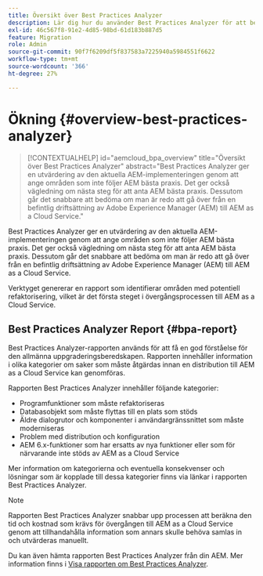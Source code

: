 ```yaml
---
title: Översikt över Best Practices Analyzer
description: Lär dig hur du använder Best Practices Analyzer för att bedöma om AEM följer rekommenderade metoder
exl-id: 46c567f8-91e2-4d85-98bd-61d183b887d5
feature: Migration
role: Admin
source-git-commit: 90f7f6209df5f837583a7225940a5984551f6622
workflow-type: tm+mt
source-wordcount: '366'
ht-degree: 27%

---
```


# Ökning {#overview-best-practices-analyzer}

>[!CONTEXTUALHELP]
>id="aemcloud_bpa_overview"
>title="Översikt över Best Practices Analyzer"
>abstract="Best Practices Analyzer ger en utvärdering av den aktuella AEM-implementeringen genom att ange områden som inte följer AEM bästa praxis. Det ger också vägledning om nästa steg för att anta AEM bästa praxis. Dessutom går det snabbare att bedöma om man är redo att gå över från en befintlig driftsättning av Adobe Experience Manager (AEM) till AEM as a Cloud Service."

Best Practices Analyzer ger en utvärdering av den aktuella AEM-implementeringen genom att ange områden som inte följer AEM bästa praxis. Det ger också vägledning om nästa steg för att anta AEM bästa praxis. Dessutom går det snabbare att bedöma om man är redo att gå över från en befintlig driftsättning av Adobe Experience Manager (AEM) till AEM as a Cloud Service.

Verktyget genererar en rapport som identifierar områden med potentiell refaktorisering, vilket är det första steget i övergångsprocessen till AEM as a Cloud Service.

## Best Practices Analyzer Report {#bpa-report}

Best Practices Analyzer-rapporten används för att få en god förståelse för den allmänna uppgraderingsberedskapen. Rapporten innehåller information i olika kategorier om saker som måste åtgärdas innan en distribution till AEM as a Cloud Service kan genomföras.

Rapporten Best Practices Analyzer innehåller följande kategorier:

* Programfunktioner som måste refaktoriseras
* Databasobjekt som måste flyttas till en plats som stöds
* Äldre dialogrutor och komponenter i användargränssnittet som måste moderniseras
* Problem med distribution och konfiguration
* AEM 6.x-funktioner som har ersatts av nya funktioner eller som för närvarande inte stöds av AEM as a Cloud Service

Mer information om kategorierna och eventuella konsekvenser och lösningar som är kopplade till dessa kategorier finns via länkar i rapporten Best Practices Analyzer.

>[!NOTE]
>Rapporten Best Practices Analyzer snabbar upp processen att beräkna den tid och kostnad som krävs för övergången till AEM as a Cloud Service genom att tillhandahålla information som annars skulle behöva samlas in och utvärderas manuellt.

Du kan även hämta rapporten Best Practices Analyzer från din AEM. Mer information finns i [Visa rapporten om Best Practices Analyzer](/help/journey-migration/best-practices-analyzer/using-best-practices-analyzer.md#viewing-report).
